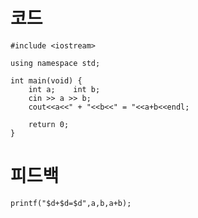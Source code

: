 # 코드

    #include <iostream>

    using namespace std;

    int main(void) {
        int a;    int b;
        cin >> a >> b;
        cout<<a<<" + "<<b<<" = "<<a+b<<endl;
        
        return 0;
    }

# 피드백

    
    printf("$d+$d=$d",a,b,a+b);